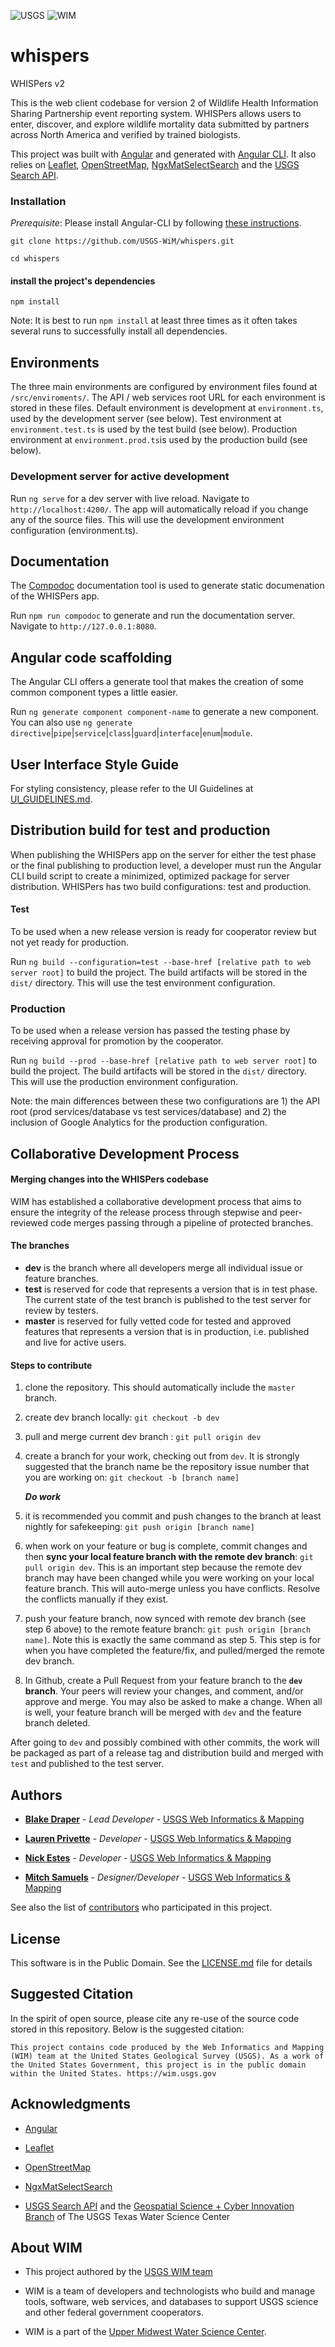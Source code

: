 ![USGS](USGS_ID_black.png) ![WIM](wimlogo.png)

  

  

# whispers

  

WHISPers v2

  

  

This is the web client codebase for version 2 of Wildlife Health Information Sharing Partnership event reporting system. WHISPers allows users to enter, discover, and explore wildlife mortality data submitted by partners across North America and verified by trained biologists.

  

This project was built with [Angular](https://angular.io/) and generated with [Angular CLI](https://github.com/angular/angular-cli). It also relies on [Leaflet](https://leafletjs.com), [OpenStreetMap](https://www.openstreetmap.org/), [NgxMatSelectSearch](https://github.com/bithost-gmbh/ngx-mat-select-search) and the [USGS Search API](https://github.com/usgs/search_api).

  

  

### Installation

  

*Prerequisite*: Please install Angular-CLI by following [these instructions](https://github.com/angular/angular-cli#installation).

  

`git clone https://github.com/USGS-WiM/whispers.git`

  

`cd whispers`

  

  

####  install the project's dependencies

  

`npm install`

Note: It is best to run `npm install` at least three times as it often takes several runs to successfully install all dependencies. 

  

## Environments

  

The three main environments are configured by environment files found at `/src/enviroments/`. The API / web services root URL for each environment is stored in these files. Default environment is development at `environment.ts`, used by the development server (see below).  Test environment at `environment.test.ts` is used by the test build (see below). Production environment at `environment.prod.ts`is used by the production build (see below).

 
  

### Development server for active development

  


Run `ng serve` for a dev server with live reload. Navigate to `http://localhost:4200/`. The app will automatically reload if you change any of the source files. This will use the development environment configuration (environment.ts).

## Documentation

The [Compodoc](https://compodoc.app/) documentation tool is used to generate static documenation of the WHISPers app. 

Run `npm run compodoc` to generate and run the documentation server. Navigate to `http://127.0.0.1:8080`.

## Angular code scaffolding

The Angular CLI offers a generate tool that makes the creation of some common component types a little easier.

Run `ng generate component component-name` to generate a new component. You can also use `ng generate`  `directive`|`pipe`|`service`|`class`|`guard`|`interface`|`enum`|`module`.

## User Interface Style Guide

For styling consistency, please refer to the UI Guidelines at [UI_GUIDELINES.md](UI_GUIDELINES.md).

## Distribution build for test and production

  
When publishing the WHISPers app on the server for either the test phase or the final publishing to production level, a developer must run the Angular CLI build script to create a minimized, optimized package for server distribution. WHISPers has two build configurations: test and production. 

#### Test

To be used when a new release version is ready for cooperator review but not yet ready for production. 

Run `ng build --configuration=test --base-href [relative path to web server root]` to build the project. The build artifacts will be stored in the `dist/` directory. This will use the test environment configuration.

### Production

To be used when a release version has passed the testing phase by receiving approval for promotion by the cooperator. 
  

Run `ng build --prod --base-href [relative path to web server root]` to build the project. The build artifacts will be stored in the `dist/` directory. This will use the production environment configuration.

  
Note: the main differences between these two configurations are 1) the API root (prod services/database vs test services/database) and 2) the inclusion of Google Analytics for the production configuration. 


## Collaborative Development Process

#### Merging changes into the WHISPers codebase

WIM has established a collaborative development process that aims to ensure the integrity of the release process through stepwise and peer-reviewed code merges passing through a pipeline of protected branches.

#### The branches

-  **dev** is the branch where all developers merge all individual issue or feature branches.
-  **test** is reserved for code that represents a version that is in test phase. The current state of the test branch is published to the test server for review by testers. 
-  **master** is reserved for fully vetted code for tested and approved features that represents a version that is in production, i.e. published and live for active users.

 #### Steps to contribute
 1.  clone the repository. This should automatically include the `master` branch.
 2.  create dev branch locally: `git checkout -b dev`
 3. pull and merge current dev branch : `git pull origin dev`
 4. create a branch for your work, checking out from `dev`. It is strongly suggested that the branch name be the repository issue number that you are working on: `git checkout -b [branch name]` 
              
       ***__Do work__***

 5. it is recommended you commit and push changes to the branch at least nightly for safekeeping: `git push origin [branch name]`
 6. when work on your feature or bug is complete, commit changes and then **sync your local feature branch with the remote dev branch**: `git pull origin dev`. This is an important step because the remote dev branch may have been changed while you were working on your local feature branch. This will auto-merge unless you have conflicts. Resolve the conflicts manually if they exist.
 7. push your feature branch, now synced with remote dev branch (see step 6 above) to the remote feature branch: `git push origin [branch name]`. Note this is exactly the same command as step 5. This step is for when you have completed the feature/fix, and pulled/merged the remote dev branch. 
 8. In Github, create a Pull Request from your feature branch to the **`dev` branch**. Your peers will review your changes, and comment, and/or approve and merge. You may also be asked to make a change. When all is well, your feature branch will be merged with `dev` and the feature branch deleted. 

After going to `dev` and possibly combined with other commits, the work will be packaged as part of a release tag and distribution build and merged with `test` and published to the test server. 
  

## Authors

    

*  **[Blake Draper](https://github.com/BlakeDraper)** - *Lead Developer* - [USGS Web Informatics & Mapping](https://wim.usgs.gov/)

  
*  **[Lauren Privette](https://github.com/lprivette)** - *Developer* - [USGS Web Informatics & Mapping](https://wim.usgs.gov/) 
  

*  **[Nick Estes](https://github.com/njestes)** - *Developer* - [USGS Web Informatics & Mapping](https://wim.usgs.gov/)


*  **[Mitch Samuels](https://github.com/mitchas)** - *Designer/Developer* - [USGS Web Informatics & Mapping](https://wim.usgs.gov/)

  
  

See also the list of [contributors](../../graphs/contributors) who participated in this project.

  

  

## License

  

  

This software is in the Public Domain. See the [LICENSE.md](LICENSE.md) file for details

  

  

## Suggested Citation

  

In the spirit of open source, please cite any re-use of the source code stored in this repository. Below is the suggested citation:

  

  

`This project contains code produced by the Web Informatics and Mapping (WIM) team at the United States Geological Survey (USGS). As a work of the United States Government, this project is in the public domain within the United States. https://wim.usgs.gov`

  
  

## Acknowledgments

  

-  [Angular](https://angular.io/)

-  [Leaflet](https://leafletjs.com)

-  [OpenStreetMap](https://www.openstreetmap.org/)

-  [NgxMatSelectSearch](https://github.com/bithost-gmbh/ngx-mat-select-search)

-  [USGS Search API](https://github.com/usgs/search_api) and the [Geospatial Science + Cyber Innovation Branch](https://webapps.usgs.gov/) of The USGS Texas Water Science Center

  
  

## About WIM

  

* This project authored by the [USGS WIM team](https://wim.usgs.gov)

  

* WIM is a team of developers and technologists who build and manage tools, software, web services, and databases to support USGS science and other federal government cooperators.

  

* WIM is a part of the [Upper Midwest Water Science Center](https://www.usgs.gov/centers/wisconsin-water-science-center).

